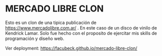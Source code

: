 # MERCADO LIBRE CLON
Esto es un clon de una tipica publicación de https://www.mercadolibre.com.ar/ . En este caso de un disco de vinilo de Kendrick Lamar.
Solo fue hecho con el proposito de ejercitar mis skills de programación y diseño web.

Ver deployment: https://facubeck.github.io/mercado-libre-clon/
